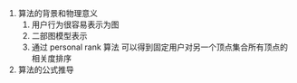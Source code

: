 1. 算法的背景和物理意义
   1. 用户行为很容易表示为图
   2. 二部图模型表示
   3. 通过 personal rank 算法 可以得到固定用户对另一个顶点集合所有顶点的相关度排序
2. 算法的公式推导
